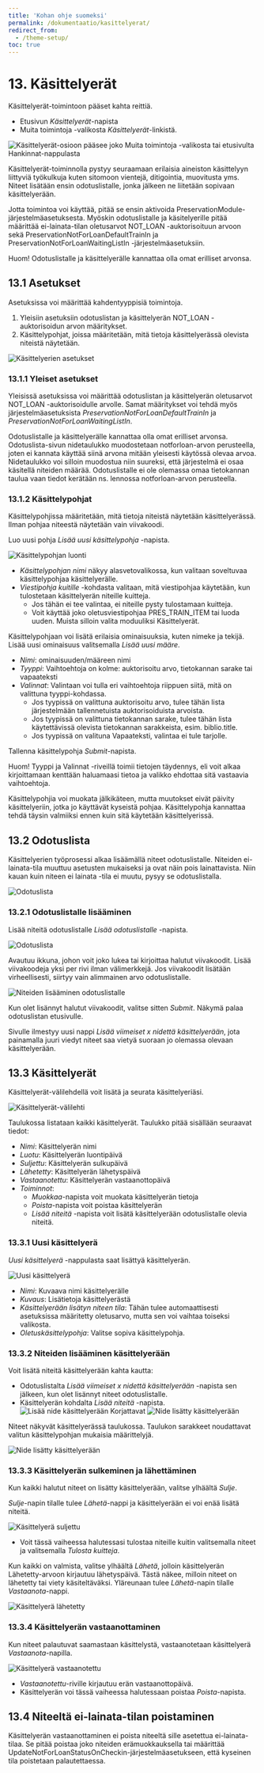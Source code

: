 ```yaml
---
title: 'Kohan ohje suomeksi'
permalink: /dokumentaatio/kasittelyerat/
redirect_from:
  - /theme-setup/
toc: true
---
```


# 13. Käsittelyerät

Käsittelyerät-toimintoon pääset kahta reittiä.

* Etusivun _Käsittelyerät_-napista
* Muita toimintoja -valikosta _Käsittelyerät_-linkistä.

![Käsittelyerät-osioon pääsee joko Muita toimintoja -valikosta tai etusivulta Hankinnat-nappulasta](/assets/files/docs/Kasittelyerat/kasittelyerat.png)

Käsittelyerät-toiminnolla pystyy seuraamaan erilaisia aineiston käsittelyyn liittyviä työkulkuja kuten sitomoon vientejä, ditigointia, muovitusta yms. Niteet lisätään ensin odotuslistalle, jonka jälkeen ne liitetään sopivaan käsittelyerään.

Jotta toimintoa voi käyttää, pitää se ensin aktivoida PreservationModule-järjestelmäasetuksesta. Myöskin odotuslistalle ja käsitelyerille pitää määrittää ei-lainata-tilan oletusarvot NOT_LOAN -auktorisoituun arvoon sekä  PreservationNotForLoanDefaultTrainIn ja PreservationNotForLoanWaitingListIn -järjestelmäasetuksiin. 

Huom! Odotuslistalle ja käsittelyerälle kannattaa olla omat erilliset arvonsa.

## 13.1 Asetukset

Asetuksissa voi määrittää kahdentyyppisiä toimintoja.

1. Yleisiin asetuksiin odotuslistan ja käsittelyerän NOT_LOAN -auktorisoidun arvon määritykset.
2. Käsittelypohjat, joissa määritetään, mitä tietoja käsittelyerässä olevista niteistä näytetään.

![Käsittelyerien asetukset](/assets/files/docs/Kasittelyerat/kasittelyerat1.png)

### 13.1.1 Yleiset asetukset

Yleisissä asetuksissa voi määrittää odotuslistan ja käsittelyerän oletusarvot NOT_LOAN -auktorisoidulle arvolle. Samat määritykset voi tehdä myös järjestelmäasetuksista _PreservationNotForLoanDefaultTrainIn_ ja _PreservationNotForLoanWaitingListIn_.

Odotuslistalle ja käsittelyerälle kannattaa olla omat erilliset arvonsa. Odotuslista-sivun nidetaulukko muodostetaan notforloan-arvon perusteella, joten ei kannata käyttää siinä arvona mitään yleisesti käytössä olevaa arvoa. Nidetaulukko voi silloin muodostua niin suureksi, että järjestelmä ei osaa käsitellä niteiden määrää. Odotuslistalle ei ole olemassa omaa tietokannan taulua vaan tiedot kerätään ns. lennossa notforloan-arvon perusteella.

### 13.1.2 Käsittelypohjat

Käsittelypohjissa määritetään, mitä tietoja niteistä näytetään käsittelyerässä. Ilman pohjaa niteestä näytetään vain viivakoodi. 

Luo uusi pohja _Lisää uusi käsittelypohja_ -napista.

![Käsittelypohjan luonti](/assets/files/docs/Kasittelyerat/kasittelyerat2.png)

* _Käsittelypohjan nimi_ näkyy alasvetovalikossa, kun valitaan soveltuvaa käsittelypohjaa käsittelyerälle.
* _Viestipohja kuitille_ -kohdasta valitaan, mitä viestipohjaa käytetään, kun tulostetaan käsittelyerän niteille kuitteja.
  * Jos tähän ei tee valintaa, ei niteille pysty tulostamaan kuitteja.
  * Voit käyttää joko oletusviestipohjaa PRES_TRAIN_ITEM tai luoda uuden. Muista silloin valita moduuliksi Käsittelyerät.
 
Käsittelypohjaan voi lisätä erilaisia ominaisuuksia, kuten nimeke ja tekijä. Lisää uusi ominaisuus valitsemalla _Lisää uusi määre_.

* _Nimi_: ominaisuuden/määreen nimi
* _Tyyppi_: Vaihtoehtoja on kolme: auktorisoitu arvo, tietokannan sarake tai vapaateksti
* _Valinnat_: Valintaan voi tulla eri vaihtoehtoja riippuen siitä, mitä on valittuna tyyppi-kohdassa.
  * Jos tyypissä on valittuna auktorisoitu arvo, tulee tähän lista järjestelmään tallennetuista auktorisoiduista arvoista.
  * Jos tyypissä on valittuna tietokannan sarake, tulee tähän lista käytettävissä olevista tietokannan sarakkeista, esim. biblio.title.
  * Jos tyypissä on valituna Vapaateksti, valintaa ei tule tarjolle.

Tallenna käsittelypohja _Submit_-napista.

Huom! Tyyppi ja Valinnat -riveillä toimii tietojen täydennys, eli voit alkaa kirjoittamaan kenttään haluamaasi tietoa ja valikko ehdottaa sitä vastaavia vaihtoehtoja.

Käsittelypohjia voi muokata jälkikäteen, mutta muutokset eivät päivity käsittelyeriin, jotka jo käyttävät kyseistä pohjaa. Käsittelypohja kannattaa tehdä täysin valmiiksi ennen kuin sitä käytetään käsittelyerissä.

## 13.2 Odotuslista

Käsittelyerien työprosessi alkaa lisäämällä niteet odotuslistalle. Niteiden ei-lainata-tila muuttuu asetusten mukaiseksi ja ovat näin pois lainattavista. Niin kauan kuin niteen ei lainata -tila ei muutu, pysyy se odotuslistalla.

![Odotuslista](/assets/files/docs/Kasittelyerat/kasittelyerat3.png)

### 13.2.1 Odotuslistalle lisääminen

Lisää niteitä odotuslistalle _Lisää odotuslistalle_ -napista.

![Odotuslista](/assets/files/docs/Kasittelyerat/kasittelyerat3.png)

Avautuu ikkuna, johon voit joko lukea tai kirjoittaa halutut viivakoodit. Lisää viivakoodeja yksi per rivi ilman välimerkkejä. Jos viivakoodit lisätään virheellisesti, siirtyy vain alimmainen arvo odotuslistalle.

![Niteiden lisääminen odotuslistalle](/assets/files/docs/Kasittelyerat/kasittelyerat4.png)

Kun olet lisännyt halutut viivakoodit, valitse sitten _Submit_. Näkymä palaa odotuslistan etusivulle.

Sivulle ilmestyy uusi nappi _Lisää viimeiset x nidettä käsittelyerään_, jota painamalla juuri viedyt niteet saa vietyä suoraan jo olemassa olevaan käsittelyerään.

## 13.3 Käsittelyerät

Käsittelyerät-välilehdellä voit lisätä ja seurata käsittelyeriäsi.

![Käsittelyerät-välilehti](/assets/files/docs/Kasittelyerat/kasittelyerat5.png)

Taulukossa listataan kaikki käsittelyerät. Taulukko pitää sisällään seuraavat tiedot:

* _Nimi_: Käsittelyerän nimi
* _Luotu_: Käsittelyerän luontipäivä
* _Suljettu_: Käsittelyerän sulkupäivä
* _Lähetetty_: Käsittelyerän lähetyspäivä
* _Vastaanotettu_: Käsittelyerän vastaanottopäivä
* _Toiminnot_:
  * _Muokkaa_-napista voit muokata käsittelyerän tietoja
  * _Poista_-napista voit poistaa käsittelyerän
  * _Lisää niteitä_ -napista voit lisätä käsittelyerään odotuslistalle olevia niteitä.
 
### 13.3.1 Uusi käsittelyerä

_Uusi käsittelyerä_ -nappulasta saat lisättyä käsittelyerän.

![Uusi käsittelyerä](/assets/files/docs/Kasittelyerat/kasittelyerat6.png)

* _Nimi_: Kuvaava nimi käsittelyerälle
* _Kuvaus_: Lisätietoja käsittelyerästä
* _Käsittelyerään lisätyn niteen tila_: Tähän tulee automaattisesti asetuksissa määritetty oletusarvo, mutta sen voi vaihtaa toiseksi valikosta.
* _Oletuskäsittelypohja_: Valitse sopiva käsittelypohja.

### 13.3.2 Niteiden lisääminen käsittelyerään

Voit lisätä niteitä käsittelyerään kahta kautta:

* Odotuslistalta  _Lisää viimeiset x nidettä käsittelyerään_ -napista sen jälkeen, kun olet lisännyt niteet odotuslistalle.
* Käsittelyerän kohdalta _Lisää niteitä_ -napista.
![Lisää nide käsittelyerään Korjattavat](/assets/files/docs/Kasittelyerat/kasittelyerat7.png)
![Nide lisätty käsittelyerään](/assets/files/docs/Kasittelyerat/kasittelyerat8.png)

Niteet näkyvät käsittelyerässä taulukossa. Taulukon sarakkeet noudattavat valitun käsittelypohjan mukaisia määrittelyjä.

![Nide lisätty käsittelyerään](/assets/files/docs/Kasittelyerat/kasittelyerat9.png)

### 13.3.3 Käsittelyerän sulkeminen ja lähettäminen

Kun kaikki halutut niteet on lisätty käsittelyerään, valitse ylhäältä _Sulje_.

_Sulje_-napin tilalle tulee _Lähetä_-nappi ja käsittelyerään ei voi enää lisätä niteitä.

![Käsittelyerä suljettu](/assets/files/docs/Kasittelyerat/kasittelyerat10.png)

* Voit tässä vaiheessa halutessasi tulostaa niteille kuitin valitsemalla niteet ja valitsemalla _Tulosta kuitteja_.

Kun kaikki on valmista, valitse ylhäältä _Lähetä_, jolloin käsittelyerän Lähetetty-arvoon kirjautuu lähetyspäivä. Tästä näkee, milloin niteet on lähetetty tai viety käsiteltäväksi. Yläreunaan tulee _Lähetä_-napin tilalle _Vastaanota_-nappi.

![Käsittelyerä lähetetty](/assets/files/docs/Kasittelyerat/kasittelyerat11.png)

### 13.3.4 Käsittelyerän vastaanottaminen

Kun niteet palautuvat saamastaan käsittelystä, vastaanotetaan käsittelyerä _Vastaanota_-napilla.

![Käsittelyerä vastaanotettu](/assets/files/docs/Kasittelyerat/kasittelyerat12.png)

* _Vastaanotettu_-riville kirjautuu erän vastaanottopäivä.
* Käsittelyerän voi tässä vaiheessa halutessaan poistaa _Poista_-napista.

## 13.4 Niteeltä ei-lainata-tilan poistaminen

Käsittelyerän vastaanottaminen ei poista niteeltä sille asetettua ei-lainata-tilaa. Se pitää poistaa joko niteiden erämuokkauksella tai määrittää  UpdateNotForLoanStatusOnCheckin-järjestelmäasetukseen, että kyseinen tila poistetaan palautettaessa.
